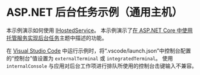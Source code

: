 # <a name="aspnet-background-tasks-sample-generic-host"></a>ASP.NET 后台任务示例（通用主机）

本示例演示如何使用 [IHostedService](https://docs.microsoft.com/dotnet/api/microsoft.extensions.hosting.ihostedservice)。 本示例演示了[在 ASP.NET Core 中使用托管服务实现后台任务](https://docs.microsoft.com/aspnet/core/fundamentals/host/hosted-services)主题中描述的功能。

在 [Visual Studio Code](https://code.visualstudio.com/) 中运行示例时，将“.vscode/launch.json”中控制台配置的“控制台”值设置为 `externalTerminal` 或 `integratedTerminal`。 使用 `internalConsole` 与应用对后台工作项进行排队所使用的控制台击键输入不兼容。
